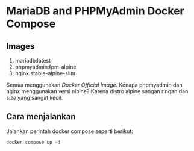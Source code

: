 # MariaDB and PHPMyAdmin Docker Compose

## Images
1. mariadb:latest
2. phpmyadmin:fpm-alpine
3. nginx:stable-alpine-slim

Semua menggunakan *Docker Official Image*. 
Kenapa phpmyadmin dan nginx menggunakan versi alpine? Karena distro alpine sangan ringan dan *size* yang sangat kecil.

## Cara menjalankan
Jalankan perintah docker compose seperti berikut:

    docker compose up -d
